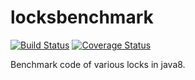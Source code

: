 # locksbenchmark
[![Build Status](https://www.travis-ci.org/chenpy228/locksbenchmark.svg?branch=master)](https://www.travis-ci.org/chenpy228/locksbenchmark)
[![Coverage Status](https://coveralls.io/repos/github/chenpy228/locksbenchmark/badge.svg?branch=master)](https://coveralls.io/github/chenpy228/locksbenchmark?branch=master)

Benchmark code of various locks in java8.
